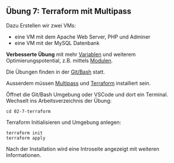 ## Übung 7: Terraform mit Multipass

Dazu Erstellen wir zwei VMs:
* eine VM mit dem Apache Web Server, PHP und Adminer
* eine VM mit der MySQL Datenbank

**Verbesserte Übung** mit mehr [Variablen](variables.tf) und weiterem Optimierungspotential, z.B. mittels [Modulen](main.tf).

Die Übungen finden in der [Git/Bash](https://git-scm.com/downloads) statt. 

Ausserdem müssen [Multipass](https://multipass.run/) und [Terraform](https://www.terraform.io/) installiert sein.

Öffnet die Git/Bash Umgebung oder VSCode und dort ein Terminal. Wechselt ins Arbeitsverzeichnis der Übung:

    cd 02-7-terraform
    
Terraform Initialisieren und Umgebung anlegen:

    terraform init
    terraform apply
    
Nach der Installation wird eine Introseite angezeigt mit weiteren Informationen.       
